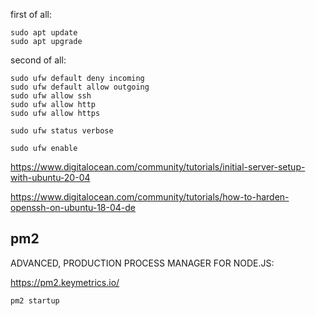 first of all: 

```
sudo apt update
sudo apt upgrade
```

second of all: 

```
sudo ufw default deny incoming
sudo ufw default allow outgoing
sudo ufw allow ssh
sudo ufw allow http
sudo ufw allow https
```

```
sudo ufw status verbose
```
```
sudo ufw enable
```



https://www.digitalocean.com/community/tutorials/initial-server-setup-with-ubuntu-20-04

https://www.digitalocean.com/community/tutorials/how-to-harden-openssh-on-ubuntu-18-04-de

## pm2
ADVANCED, PRODUCTION PROCESS MANAGER FOR NODE.JS: 

https://pm2.keymetrics.io/

`pm2 startup`
